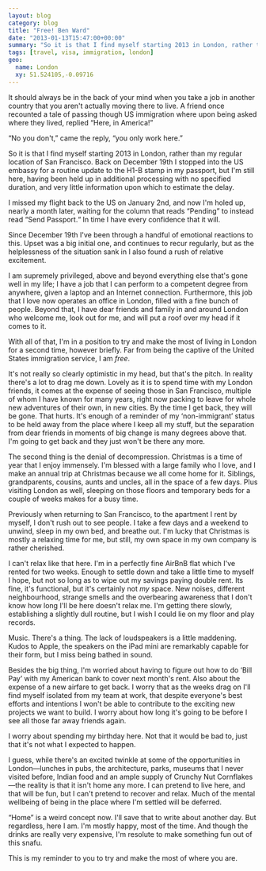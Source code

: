 ```yaml
---
layout: blog
category: blog
title: "Free! Ben Ward"
date: "2013-01-13T15:47:00+00:00"
summary: "So it is that I find myself starting 2013 in London, rather than my regular location of San Francisco. Back on December 19th I stopped by the US embassy for a routine update to the H1-B stamp in my passport, but now I'm still here, having been held up in some additional processing with no specified duration, and very little information upon which to estimate the delay. Here are my thoughts on coping with the simultaneous upset of missing San Francisco, and excitement of being stranded in one of the greatest cities in the world."
tags: [travel, visa, immigration, london]
geo:
  name: London
  xy: 51.524105,-0.09716
---
```

It should always be in the back of your mind when you take a job in another country that you aren't actually moving there to live. A friend once recounted a tale of passing though US immigration where upon being asked where they lived, replied “Here, in America!”

“No you don't,” came the reply, “you only work here.”

So it is that I find myself starting 2013 in London, rather than my regular location of San Francisco. Back on December 19th I stopped into the US embassy for a routine update to the H1-B stamp in my passport, but I'm still here, having been held up in  additional processing with no specified duration, and very little information upon which to estimate the delay.

I missed my flight back to the US on January 2nd, and now I'm holed up, nearly a month later, waiting for the column that reads “Pending” to instead read “Send Passport.“ In time I have every confidence that it will.

Since December 19th I've been through a handful of emotional reactions to this. Upset was a big initial one, and continues to recur regularly, but as the helplessness of the situation sank in I also found a rush of relative excitement.

I am supremely privileged, above and beyond everything else that's gone well in my life; I have a job that I can perform to a competent degree from anywhere, given a laptop and an Internet connection. Furthermore, this job that I love now operates an office in London, filled with a fine bunch of people. Beyond that, I have dear friends and family in and around London who welcome me, look out for me, and will put a roof over my head if it comes to it.

With all of that, I'm in a position to try and make the most of living in London for a second time, however briefly. Far from being the captive of the United States immigration service, I am *free*.

It's not really so clearly optimistic in my head, but that's the pitch. In reality there's a lot to drag me down. Lovely as it is to spend time with my London friends, it comes at the expense of seeing those in San Francisco, multiple of whom I have known for many years, right now packing to leave for whole new adventures of their own, in new cities. By the time I get back, they will be gone. That hurts. It's enough of a reminder of my ‘non-immigrant’ status to be held away from the place where I keep all my stuff, but the separation from dear friends in moments of big change is many degrees above that. I'm going to get back and they just won't be there any more.

The second thing is the denial of decompression. Christmas is a time of year that I enjoy immensely. I'm blessed with a large family who I love, and I make an annual trip at Christmas because we all come home for it. Siblings, grandparents, cousins, aunts and uncles, all in the space of a few days. Plus visiting London as well, sleeping on those floors and temporary beds for a couple of weeks makes for a busy time.

Previously when returning to San Francisco, to the apartment I rent by myself, I don't rush out to see people. I take a few days and a weekend to unwind, sleep in my own bed, and breathe out. I'm lucky that Christmas is mostly a relaxing time for me, but still, my own space in my own company is rather cherished.

I can't relax like that here. I'm in a perfectly fine AirBnB flat which I've rented for two weeks. Enough to settle down and take a little time to myself I hope, but not so long as to wipe out my savings paying double rent. Its fine, it's functional, but it's certainly not *my* space. New noises, different neighbourhood, strange smells and the overbearing awareness that I don't know how long I'll be here doesn't relax me. I'm getting there slowly, establishing a slightly dull routine, but I wish I could lie on my floor and play records.

Music. There's a thing. The lack of loudspeakers is a little maddening. Kudos to Apple, the speakers on the iPad mini are remarkably capable for their form, but I miss being bathed in sound.

Besides the big thing, I'm worried about having to figure out how to do ‘Bill Pay’ with my American bank to cover next month's rent. Also about the expense of a new airfare to get back. I worry that as the weeks drag on I'll find myself isolated from my team at work, that despite everyone's best efforts and intentions I won't be able to contribute to the exciting new projects we want to build. I worry about how long it's going to be before I see all those far away friends again.

I worry about spending my birthday here. Not that it would be bad to, just that it's not what I expected to happen.

I guess, while there's an excited twinkle at some of the opportunities in London—lunches in pubs, the architecture, parks, museums that I never visited before, Indian food and an ample supply of Crunchy Nut Cornflakes—the reality is that it isn't home any more. I can pretend to live here, and that will be fun, but I can't pretend to recover and relax. Much of the mental wellbeing of being in the place where I'm settled will be deferred.

“Home” is a weird concept now. I'll save that to write about another day. But regardless, here I am. I'm mostly happy, most of the time. And though the drinks are really very expensive, I'm resolute to make something fun out of this snafu.

This is my reminder to you to try and make the most of where you are.